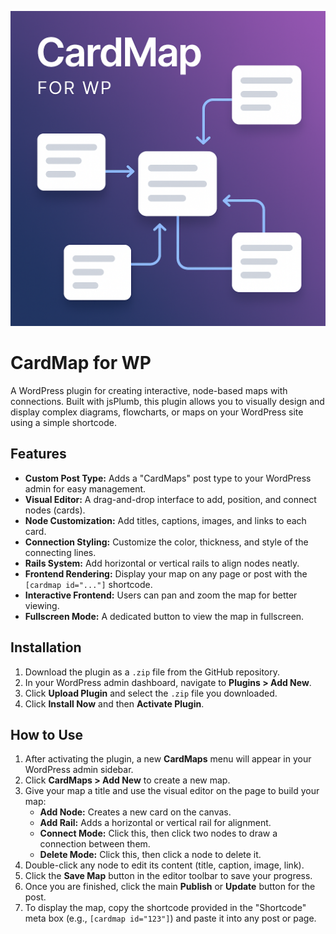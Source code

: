 ![CardMap for WP Banner](assets/images/banner.png)

# CardMap for WP

A WordPress plugin for creating interactive, node-based maps with connections. Built with jsPlumb, this plugin allows you to visually design and display complex diagrams, flowcharts, or maps on your WordPress site using a simple shortcode.

## Features

- **Custom Post Type:** Adds a "CardMaps" post type to your WordPress admin for easy management.
- **Visual Editor:** A drag-and-drop interface to add, position, and connect nodes (cards).
- **Node Customization:** Add titles, captions, images, and links to each card.
- **Connection Styling:** Customize the color, thickness, and style of the connecting lines.
- **Rails System:** Add horizontal or vertical rails to align nodes neatly.
- **Frontend Rendering:** Display your map on any page or post with the `[cardmap id="..."]` shortcode.
- **Interactive Frontend:** Users can pan and zoom the map for better viewing.
- **Fullscreen Mode:** A dedicated button to view the map in fullscreen.

## Installation

1.  Download the plugin as a `.zip` file from the GitHub repository.
2.  In your WordPress admin dashboard, navigate to **Plugins > Add New**.
3.  Click **Upload Plugin** and select the `.zip` file you downloaded.
4.  Click **Install Now** and then **Activate Plugin**.

## How to Use

1.  After activating the plugin, a new **CardMaps** menu will appear in your WordPress admin sidebar.
2.  Click **CardMaps > Add New** to create a new map.
3.  Give your map a title and use the visual editor on the page to build your map:
    - **Add Node:** Creates a new card on the canvas.
    - **Add Rail:** Adds a horizontal or vertical rail for alignment.
    - **Connect Mode:** Click this, then click two nodes to draw a connection between them.
    - **Delete Mode:** Click this, then click a node to delete it.
4.  Double-click any node to edit its content (title, caption, image, link).
5.  Click the **Save Map** button in the editor toolbar to save your progress.
6.  Once you are finished, click the main **Publish** or **Update** button for the post.
7.  To display the map, copy the shortcode provided in the "Shortcode" meta box (e.g., `[cardmap id="123"]`) and paste it into any post or page.
